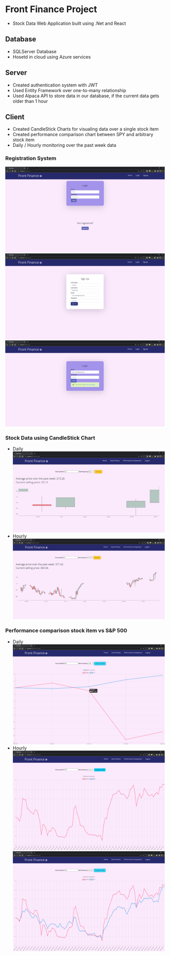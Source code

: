 # Front Finance Project
  - Stock Data Web Application built using .Net and React
 
## Database
- SQLServer Database
- Hosetd in cloud using Azure services

## Server
- Created authentication system with JWT
- Used Entity Framework over one-to-many relationship
- Used Alpaca API to store data in our database, if the current data gets older than 1 hour

## Client
- Created CandleStick Charts for visualing data over a single stock item
- Created performance comparison chart between SPY and arbitrary stock item
- Daily / Hourly monitoring over the past week data

### Registration System
![Home Page](https://github.com/teomdn01/FrontFinanceProject/blob/main/images/home.png)
![Registration Page](https://github.com/teomdn01/FrontFinanceProject/blob/main/images/register.png)
![Login Page](https://github.com/teomdn01/FrontFinanceProject/blob/main/images/login.png)
### Stock Data using CandleStick Chart
- Daily
![Candle Daily Page](https://github.com/teomdn01/FrontFinanceProject/blob/main/images/candle-daily-1.png)
- Hourly
![Candle Hourly Page](https://github.com/teomdn01/FrontFinanceProject/blob/main/images/candle-hourly.png)
### Performance comparison stock item vs S&P 500
- Daily
![Performance Daily Page](https://github.com/teomdn01/FrontFinanceProject/blob/main/images/perf-daily.png)
- Hourly
![Performance Hourly Page 1](https://github.com/teomdn01/FrontFinanceProject/blob/main/images/perf-hourly-1.png)
![Performance Hourly Page 2](https://github.com/teomdn01/FrontFinanceProject/blob/main/images/perf-hourly-2.png)
